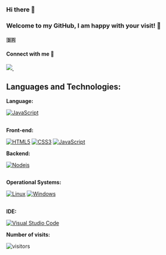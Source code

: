 ### Hi there 👋
### Welcome to my GitHub, I am happy with your visit!   ​:slightly_smiling_face:​
#### :brazil:

 #### Connect with me 🤝
 <a href="https://www.linkedin.com/in/edevaldomac/">
    <img src="https://img.shields.io/badge/linkedin-%230077B5.svg?&style=for-the-badge&logo=linkedin&logoColor=white" />
  </a>&nbsp;&nbsp;


## Languages and Technologies:

**Language:**

[![JavaScript](https://img.shields.io/badge/-JavaScript-black?style=flat-square&logo=javascript&link=https://www.javascript.com)](https://www.javascript.com/) 




##

**Front-end:**

[![HTML5](https://img.shields.io/badge/-HTML5-E34F26?style=flat-square&logo=html5&logoColor=white&link=https://github.com/edevaldomac/)](https://github.com/edevaldomac/)   [![CSS3](https://img.shields.io/badge/-CSS3-1572B6?style=flat-square&logo=css3&link=https://github.com/edevaldomac/)](https://github.com/edevaldomac/) [![JavaScript](https://img.shields.io/badge/-JavaScript-black?style=flat-square&logo=javascript&link=https://www.javascript.com)](https://www.javascript.com/) 

**Backend:**

[![Nodejs](https://img.shields.io/badge/-Nodejs-black?style=flat-square&logo=Node.js&link=https://github.com/edevaldomac/)](https://github.com/edevaldomac/)


##

**Operational Systems:**

[![Linux](https://img.shields.io/badge/-Linux-333333?style=flat-square&logo=Linux&link=https://github.com/edevaldomac/)](https://github.com/edevaldomac/) [![Windows](https://img.shields.io/badge/-Windows-0078D6?style=flat-square&logo=Windows&link=https://github.com/edevaldomac/)](https://github.com/edevaldomac/)

##

**IDE:**

[![Visual Studio Code](https://img.shields.io/badge/-Visual%20Studio%20Code-007ACC?style=flat-square&logo=VisualStudioCode&link=https://github.com/edevaldomac/)](https://github.com/edevaldomac/)

**Number of visits:**

![visitors](https://visitor-badge.laobi.icu/badge?page_id=page.id=https://github.com/EdevaldoMac)





